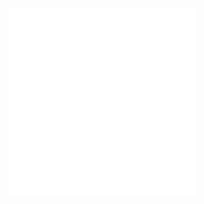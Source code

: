 ![Single high YM treated cell](Single%20high%20YM%20treated%20cell.md)
![YM range correlation with average YM](YM%20range%20correlation%20with%20average%20YM.md)
